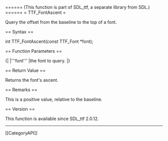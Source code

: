 ====== (This function is part of SDL_ttf, a separate library from SDL.) ======
= TTF_FontAscent =

Query the offset from the baseline to the top of a font.

== Syntax ==

<syntaxhighlight lang='c'>
int TTF_FontAscent(const TTF_Font *font);
</syntaxhighlight>

== Function Parameters ==

{|
|'''font'''
|the font to query.
|}

== Return Value ==

Returns the font's ascent.

== Remarks ==

This is a positive value, relative to the baseline.

== Version ==

This function is available since SDL_ttf 2.0.12.

----
[[CategoryAPI]]


